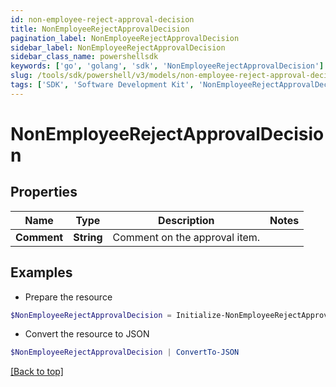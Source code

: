 ```yaml
---
id: non-employee-reject-approval-decision
title: NonEmployeeRejectApprovalDecision
pagination_label: NonEmployeeRejectApprovalDecision
sidebar_label: NonEmployeeRejectApprovalDecision
sidebar_class_name: powershellsdk
keywords: ['go', 'golang', 'sdk', 'NonEmployeeRejectApprovalDecision'] 
slug: /tools/sdk/powershell/v3/models/non-employee-reject-approval-decision
tags: ['SDK', 'Software Development Kit', 'NonEmployeeRejectApprovalDecision']
---
```



# NonEmployeeRejectApprovalDecision

## Properties

Name | Type | Description | Notes
------------ | ------------- | ------------- | -------------
**Comment** |  **String** | Comment on the approval item. | 

## Examples

- Prepare the resource
```powershell
$NonEmployeeRejectApprovalDecision = Initialize-NonEmployeeRejectApprovalDecision  -Comment approved
```

- Convert the resource to JSON
```powershell
$NonEmployeeRejectApprovalDecision | ConvertTo-JSON
```


[[Back to top]](#) 

